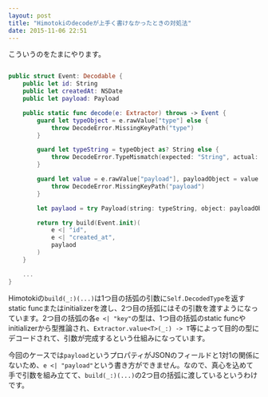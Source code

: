 ```yaml
---
layout: post
title: "Himotokiのdecodeが上手く書けなかったときの対処法"
date: 2015-11-06 22:51
---
```


こういうのをたまにやります。

```swift

public struct Event: Decodable {
    public let id: String
    public let createdAt: NSDate
    public let payload: Payload

    public static func decode(e: Extractor) throws -> Event {
        guard let typeObject = e.rawValue["type"] else {
            throw DecodeError.MissingKeyPath("type")
        }

        guard let typeString = typeObject as? String else {
            throw DecodeError.TypeMismatch(expected: "String", actual: "\(typeObject)", keyPath: "type")
        }

        guard let value = e.rawValue["payload"], payloadObject = value else {
            throw DecodeError.MissingKeyPath("payload")
        }

        let paylaod = try Payload(string: typeString, object: payloadObject)

        return try build(Event.init)(
            e <| "id",
            e <| "created_at",
            paylaod
        )
    }

    ...
}
```

Himotokiの`build(_:)(...)`は1つ目の括弧の引数に`Self.DecodedType`を返すstatic funcまたはinitializerを渡し、2つ目の括弧にはその引数を渡すようになっています。2つ目の括弧の各`e <| "key"`の型は、1つ目の括弧のstatic funcやinitializerから型推論され、`Extractor.value<T>(_:) -> T`等によって目的の型にデコードされて、引数が完成するという仕組みになっています。

今回のケースでは`payload`というプロパティがJSONのフィールドと1対1の関係にないため、`e <| "payload"`という書き方ができません。なので、真心を込めて手で引数を組み立てて、`build(_:)(...)`の2つ目の括弧に渡しているというわけです。
